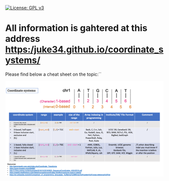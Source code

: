 [![License: GPL v3](https://img.shields.io/badge/License-GPLv3-blue.svg)](https://www.gnu.org/licenses/gpl-3.0)

# All information is gahtered at this address [https:/juke34.github.io/coordinate_systems/](https:/juke34.github.io/coordinate_systems/)


Please find below a cheat sheet on the topic:``

<img src="docs/cheat_sheet/coordinate_systems.png" /> 

